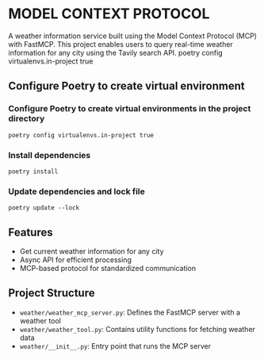 # MODEL CONTEXT PROTOCOL

A weather information service built using the Model Context Protocol (MCP) with FastMCP. This project enables users to query real-time weather information for any city using the Tavily search API.
poetry config virtualenvs.in-project true

## Configure Poetry to create virtual environment

### Configure Poetry to create virtual environments in the project directory
```
poetry config virtualenvs.in-project true
```

### Install dependencies
```
poetry install
```

### Update dependencies and lock file
```
poetry update --lock
```

## Features

- Get current weather information for any city
- Async API for efficient processing
- MCP-based protocol for standardized communication

## Project Structure

- `weather/weather_mcp_server.py`: Defines the FastMCP server with a weather tool
- `weather/weather_tool.py`: Contains utility functions for fetching weather data
- `weather/__init__.py`: Entry point that runs the MCP server